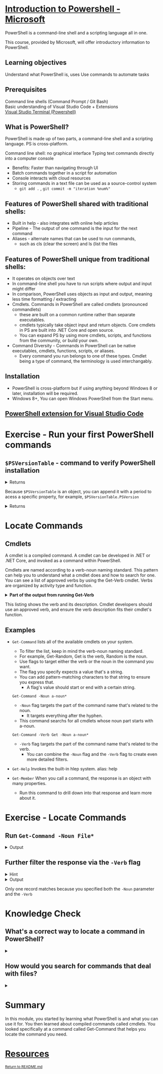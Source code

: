 # [Introduction to Powershell - Microsoft](https://docs.microsoft.com/en-us/learn/modules/introduction-to-powershell/1-introduction)

PowerShell is a command-line shell and a scripting language all in one.

This course, provided by Microsoft, will offer introductory information to PowerShell. 

## Learning objectives

Understand what PowerShell is, uses 
Use commands to automate tasks 

## Prerequisites 
Command line shells (Command Prompt / Git Bash) </br>
Basic understanding of Visual Studio Code + Extensions </br>
[Visual Studio Terminal (Powershell)](https://code.visualstudio.com/docs/editor/integrated-terminal)

## What is PowerShell?

PowerShell is made up of two parts, a command-line shell and a scripting language.
PS is cross-platform. 

Command line shell: no graphical interface 
Typing text commands directly into a computer console
- Benefits: Faster than navigating through UI 
- Batch commands together in a script for automation
- Console interacts with cloud resources 
- Storing commands in a text file can be used as a source-control system
  - `git add .` , `git commit -m "iteration %num%"` 

## Features of PowerShell shared with traditional shells:
- Built in help - also integrates with online help articles
- Pipeline - The output of one command is the input for the next command
- Aliases - alternate names that can be used to run commands,
    - such as cls (clear the screen) and ls (list the files

## Features of PowerShell unique from traditional shells:
- It operates on objects over text
- In command-line shell you have to run scripts where output and input might differ
- In comparison, PowerShell uses objects as input and output, meaning less time formatting / extracting 
- Cmdlets. Commands in PowerShell are called cmdlets (pronounced commandlets)
    - these are built on a common runtime rather than separate executables. 
    - cmdlets typically take object input and return objects. Core cmdlets in PS are built into .NET Core and open source. 
    - You can expand PS by using more cmdlets, scripts, and functions from the community, or build your own. 
- Command Diversity - Commands in PowerShell can be native executables, cmdlets, functions, scripts, or aliases. 
    - Every command you run belongs to one of these types. Cmdlet being a type of command, the terminology is used interchangably. 

## Installation
- PowerShell is cross-platform but if using anything beyond Windows 8 or later, installation will be required. 
- Windows 8+, You can open Windows PowerShell from the Start menu.

## [PowerShell extension for Visual Studio Code](https://marketplace.visualstudio.com/items?itemName=ms-vscode.PowerShell)

# Exercise - Run your first PowerShell commands

## `$PSVersionTable` - command to verify PowerShell installation 

<details>
<summary>
Returns
</summary>
<table>
<tr>
<th>
Name
</th>
<th>
Value
</th>
</tr>
<tr>
<th>
PSVersion
</th>
<th>
5.1.19041.1682
</th>
</tr>
<tr>
<th>
PSEdition
</th>
<th>
Desktop
</th>
</tr>
</table>
...and so on. 
</details>

Because `$PSVersionTable` is an object, you can append it with a period to acess a specific property, for example, `$PSVersionTable.PSVersion`

<details>
<summary>
Returns
</summary>
<table>
<tr>
<th>
Name
</th>
<th>
Value
</th>
</tr>
<th>
PSVersion
</th>
<th>
5.1.19041.1682
</th>
</tr>
</table>
</details>

# Locate Commands 

## Cmdlets 
A cmdlet is a compiled command. A cmdlet can be developed in .NET or .NET Core, and invoked as a command within PowerShell. 

Cmdlets are named according to a verb-noun naming standard.
This pattern can help you to understand what a cmdlet does and how to search for one. You can see a list of approved verbs by using the Get-Verb cmdlet. 
Verbs are organized by activity type and function. 

<details>
<summary><strong>Part of the output from running Get-Verb</strong></summary>
<table>
<tr>
<th>Verb</th>
<th>AliasPrefix</th>
<th>Group</th>
<th>Description</th>
</tr>
<tr>
<th>Add</th>         
<th>a</th>
<th>Common</th>
<th>Adds a resource to a container, or atta…</th>
</tr>
<tr>
<th>Clear</th>       
<th>cl</th>  
<th>Common</th>        
<th>Removes all the resources from a contai…`</th>
</tr>
</table>
</details>

This listing shows the verb and its description. 
Cmdlet developers should use an approved verb, and ensure the verb description fits their 
cmdlet's function. 

## Examples

- `Get-Command` lists all of the available cmdlets on your system.
    - To filter the list, keep in mind the verb-noun naming standard. 
    - For example, Get-Random, Get is the verb, Random is the noun.
    - Use flags to target either the verb or the noun in the command you want. 
    - The flag you specify expects a value that's a string. 
    - You can add pattern-matching characters to that string to ensure you express that. 
        - A flag's value should start or end with a certain string. 

    `Get-Command -Noun a-noun*`
    - `-Noun` flag targets the part of the command name that's related to the noun. 
        - It targets everything after the hyphen. 
    - This command searchs for all cmdlets whose noun part starts with a-noun.

    `Get-Command -Verb Get -Noun a-noun*`
    - `-Verb` flag targets the part of the command name that's related to the verb.
        - You can combine the `-Noun` flag and the `-Verb` flag to create even more detailed filters.

- `Get-Help` Invokes the built-in hlep system. alias: help 
- `Get-Member` When you call a command, the response is an object with many properties. 
    - Run this command to drill down into that response and learn more about it. 

# Exercise - Locate Commands
## Run `Get-Command -Noun File*`

<details> 
<summary>Output</summary>
<table>
<tr>
<th>CommandType</th>
<th>Name</th>
<th>Version</th>
<th>Source</th>
</tr>
<tr>
<th>Cmdlet</th>
<th>Get-FileHash</th>
<th>7.0.0.0</th>
<th>Microsoft.PowerShell.Utility</th>
</tr>
<tr>
<th>Cmdlet</th>
<th>Out-File</th>
<th>7.0.0.0</th>
<th>Microsoft.PowerShell.Utility</th>
</tr>
<tr>
<th>Cmdlet</th>
<th>Unblock-File</th>
<th>7.0.0.0</th>
<th>Microsoft.PowerShell.Utility</th>
</tr>
</table>
</details> 

## Further filter the response via the `-Verb` flag 
<details>
<summary>Hint</summary>
<code>syntax: `Get-Command -Verb Get -Noun File*</code>
</details>

<details> 

<summary>Output</summary>

<table>
<tr>
<th>CommandType</th>
<th>Name</th>
<th>Version</th>
<th>Source</th>
</tr>
<tr>
<th>Cmdlet</th>
<th>Get-FileHash</th>
<th>7.0.0.0</th>
<th>Microsoft.PowerShell.Utility</th>
</tr>
</table>
</details> 

Only one record matches because you specified both the `-Noun` parameter and the `-Verb`

# Knowledge Check 

## What's a correct way to locate a command in PowerShell? 
<details>
<summary>
</summary>
Call <code>Get-Command 'name of command'</code>
</details>

## How would you search for commands that deal with files?
<details>
<summary>
</summary>
Call <code>Get-Command -Noun File*</code>
</details>

# Summary

In this module, you started by learning what PowerShell is and what you can use it for.
You then learned about compiled commands called cmdlets. 
You looked specifically at a command called Get-Command that helps you locate the command you need.

# [Resources](https://docs.microsoft.com/en-us/powershell/scripting/learn/ps101/01-getting-started?preserve-view=true&view=powershell-7.2&WT.mc_id=academic-16634-chnoring&viewFallbackFrom=powershell-7.1)

<sup>[Return to README.md](/README.md)</sup>
